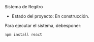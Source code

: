 </h1> Sistema de Regitro</h1> 

- Estado del proyecto: En construcción.

Para ejecutar el sistema, debesponer:

```npm install react```
